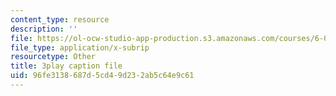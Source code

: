 ```yaml
---
content_type: resource
description: ''
file: https://ol-ocw-studio-app-production.s3.amazonaws.com/courses/6-006-introduction-to-algorithms-fall-2011/96fe3138687d5cd49d232ab5c64e9c61_2YeJ-5UAke8.vtt
file_type: application/x-subrip
resourcetype: Other
title: 3play caption file
uid: 96fe3138-687d-5cd4-9d23-2ab5c64e9c61
---
```

